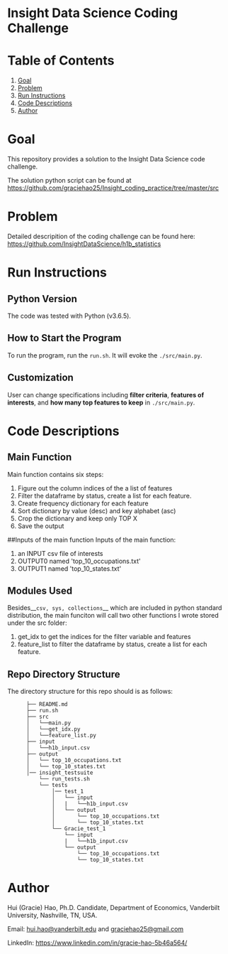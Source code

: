 # Insight Data Science Coding Challenge

# Table of Contents
1. [Goal](README.md#goal)
2. [Problem](README.md#problem)
3. [Run Instructions](README.md#run-instructions)
4. [Code Descriptions](README.md#code-descriptions) 
5. [Author](README.md#author)

 
# Goal
This repository provides a solution to the Insight Data Science code challenge. 

The solution python script can be found at https://github.com/graciehao25/Insight_coding_practice/tree/master/src
# Problem
Detailed descripition of the coding challenge can be found here: https://github.com/InsightDataScience/h1b_statistics

# Run Instructions 
## Python Version
The code was tested with Python (v3.6.5).
## How to Start the Program
To run the program, run the `run.sh`. It will evoke the `./src/main.py`.
## Customization 
User can change specifications including **filter criteria**, **features of interests**, and **how many top features to keep** in `./src/main.py`.

# Code Descriptions
## Main Function
Main function contains six steps:
  1. Figure out the column indices of the a list of features 
  2. Filter the dataframe by status, create a list for each feature.
  3. Create frequency dictionary for each feature
  4. Sort dictionary by value (desc) and key alphabet (asc)
  5. Crop the dictionary and keep only TOP X
  6. Save the output

##Inputs of the main function
Inputs of the main function:
  1. an INPUT csv file of interests
  2. OUTPUT0 named 'top_10_occupations.txt'
  3. OUTPUT1 named 'top_10_states.txt'

## Modules Used
Besides__`csv, sys, collections`__ which are included in python standard distribution, the main funciton will call two other functions I wrote stored under the src folder:
  1. get_idx to get the indices for the filter variable and features
  2. feature_list to filter the dataframe by status, create a list for each feature.

## Repo Directory Structure

The directory structure for this repo should is as follows:
```
      ├── README.md 
      ├── run.sh
      ├── src
      │   └──main.py
      │   └──get_idx.py
      │   └──feature_list.py
      ├── input
      │   └──h1b_input.csv
      ├── output
      │   └── top_10_occupations.txt
      │   └── top_10_states.txt
      │── insight_testsuite
          └── run_tests.sh
          └── tests
              │── test_1
              │   └── input
              │   |   └──h1b_input.csv
              │   └── output
              │       └── top_10_occupations.txt
              │       └── top_10_states.txt
              └── Gracie_test_1
                  └── input
                  |   └──h1b_input.csv
                  └── output
                      └── top_10_occupations.txt
                      └── top_10_states.txt

```
# Author

Hui (Gracie) Hao, Ph.D. Candidate, Department of Economics, Vanderbilt University, Nashville, TN, USA.

Email: hui.hao@vanderbilt.edu and graciehao25@gmail.com

LinkedIn: https://www.linkedin.com/in/gracie-hao-5b46a564/
